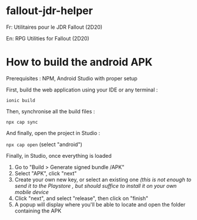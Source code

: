 # fallout-jdr-helper

Fr:
Utilitaires pour le JDR Fallout (2D20)

En:
RPG Utilities for Fallout (2D20)

# How to build the android APK

Prerequisites : NPM, Android Studio with proper setup

First, build the web application using your IDE or any terminal :

`ionic build`

Then, synchronise all the build files :

`npx cap sync`

And finally, open the project in Studio :

`npx cap open`
(select "android")

Finally, in Studio, once everything is loaded

1) Go to "Build > Generate signed bundle /APK"
2) Select "APK", click "next"
3) Create your own new key, or select an existing one _(this is not enough to send it to the Playstore , but should
   suffice to install it on your own mobile device_
4) Click "next", and select "release", then click on "finish"
5) A popup will display where you'll be able to locate and open the folder containing the APK
